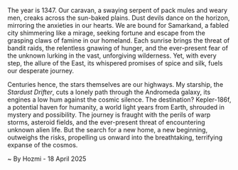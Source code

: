 
The year is 1347.  Our caravan, a swaying serpent of pack mules and weary men, creaks across the sun-baked plains.  Dust devils dance on the horizon, mirroring the anxieties in our hearts.  We are bound for Samarkand, a fabled city shimmering like a mirage, seeking fortune and escape from the grasping claws of famine in our homeland.  Each sunrise brings the threat of bandit raids, the relentless gnawing of hunger, and the ever-present fear of the unknown lurking in the vast, unforgiving wilderness.  Yet, with every step, the allure of the East, its whispered promises of spice and silk, fuels our desperate journey.

Centuries hence, the stars themselves are our highways.  My starship, the *Stardust Drifter*, cuts a lonely path through the Andromeda galaxy, its engines a low hum against the cosmic silence.  The destination? Kepler-186f, a potential haven for humanity, a world light years from Earth, shrouded in mystery and possibility.  The journey is fraught with the perils of warp storms, asteroid fields, and the ever-present threat of encountering unknown alien life.  But the search for a new home, a new beginning, outweighs the risks, propelling us onward into the breathtaking, terrifying expanse of the cosmos.

~ By Hozmi - 18 April 2025
